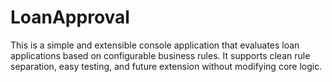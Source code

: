 # LoanApproval
This is a simple and extensible console application that evaluates loan applications based on configurable business rules. It supports clean rule separation, easy testing, and future extension without modifying core logic.
